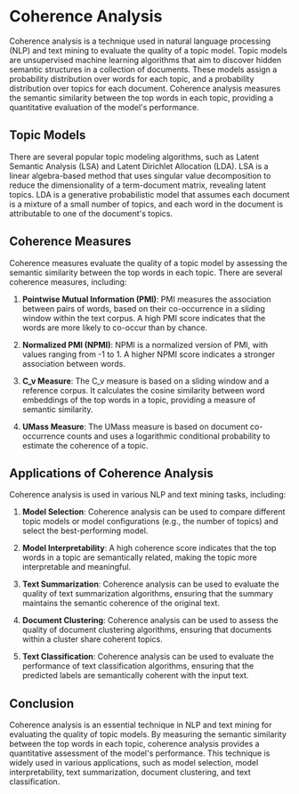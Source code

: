 # Coherence Analysis

Coherence analysis is a technique used in natural language processing (NLP) and text mining to evaluate the quality of a topic model. Topic models are unsupervised machine learning algorithms that aim to discover hidden semantic structures in a collection of documents. These models assign a probability distribution over words for each topic, and a probability distribution over topics for each document. Coherence analysis measures the semantic similarity between the top words in each topic, providing a quantitative evaluation of the model's performance.

## Topic Models

There are several popular topic modeling algorithms, such as Latent Semantic Analysis (LSA) and Latent Dirichlet Allocation (LDA). LSA is a linear algebra-based method that uses singular value decomposition to reduce the dimensionality of a term-document matrix, revealing latent topics. LDA is a generative probabilistic model that assumes each document is a mixture of a small number of topics, and each word in the document is attributable to one of the document's topics.

## Coherence Measures

Coherence measures evaluate the quality of a topic model by assessing the semantic similarity between the top words in each topic. There are several coherence measures, including:

1. **Pointwise Mutual Information (PMI)**: PMI measures the association between pairs of words, based on their co-occurrence in a sliding window within the text corpus. A high PMI score indicates that the words are more likely to co-occur than by chance.

2. **Normalized PMI (NPMI)**: NPMI is a normalized version of PMI, with values ranging from -1 to 1. A higher NPMI score indicates a stronger association between words.

3. **C_v Measure**: The C_v measure is based on a sliding window and a reference corpus. It calculates the cosine similarity between word embeddings of the top words in a topic, providing a measure of semantic similarity.

4. **UMass Measure**: The UMass measure is based on document co-occurrence counts and uses a logarithmic conditional probability to estimate the coherence of a topic.

## Applications of Coherence Analysis

Coherence analysis is used in various NLP and text mining tasks, including:

1. **Model Selection**: Coherence analysis can be used to compare different topic models or model configurations (e.g., the number of topics) and select the best-performing model.

2. **Model Interpretability**: A high coherence score indicates that the top words in a topic are semantically related, making the topic more interpretable and meaningful.

3. **Text Summarization**: Coherence analysis can be used to evaluate the quality of text summarization algorithms, ensuring that the summary maintains the semantic coherence of the original text.

4. **Document Clustering**: Coherence analysis can be used to assess the quality of document clustering algorithms, ensuring that documents within a cluster share coherent topics.

5. **Text Classification**: Coherence analysis can be used to evaluate the performance of text classification algorithms, ensuring that the predicted labels are semantically coherent with the input text.

## Conclusion

Coherence analysis is an essential technique in NLP and text mining for evaluating the quality of topic models. By measuring the semantic similarity between the top words in each topic, coherence analysis provides a quantitative assessment of the model's performance. This technique is widely used in various applications, such as model selection, model interpretability, text summarization, document clustering, and text classification.
